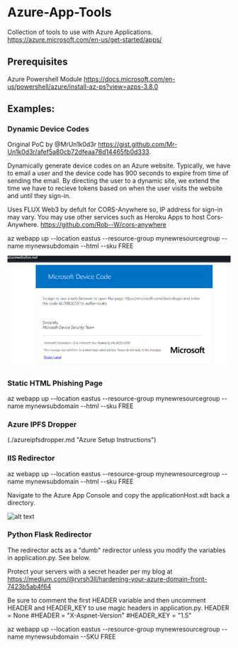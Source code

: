 # Azure-App-Tools
 Collection of tools to use with Azure Applications.  https://azure.microsoft.com/en-us/get-started/apps/

## Prerequisites
Azure Powershell Module https://docs.microsoft.com/en-us/powershell/azure/install-az-ps?view=azps-3.8.0

## Examples:

### Dynamic Device Codes
Original PoC by @MrUn1k0d3r https://gist.github.com/Mr-Un1k0d3r/afef5a80cb72dfeaa78d14465fb0d333.

Dynamically generate device codes on an Azure website. Typically, we have to email a user and the device code has 900 seconds to expire from time of sending the email. By directing the user to a dynamic site, we extend the time we have to recieve tokens based on when the user visits the website and until they sign-in.

Uses FLUX Web3 by defult for CORS-Anywhere so, IP address for sign-in may vary. You may use other services such as Heroku Apps to host Cors-Anywhere. https://github.com/Rob--W/cors-anywhere

az webapp up --location eastus --resource-group mynewresourcegroup --name mynewsubdomain --html --sku FREE

![alt text](images/dynamiccode.png "Dynamic Code Generation")
### Static HTML Phishing Page
az webapp up --location eastus --resource-group mynewresourcegroup --name mynewsubdomain --html --sku FREE

### Azure IPFS Dropper
(./azureipfsdropper.md "Azure Setup Instructions")



### IIS Redirector
az webapp up --location eastus --resource-group mynewresourcegroup --name mynewsubdomain --html --sku FREE

Navigate to the Azure App Console and copy the applicationHost.xdt back a directory.

![alt text](images/console.png "Console")

### Python Flask Redirector
The redirector acts as a "dumb" redirector unless you modify the variables in application.py. See below.

Protect your servers with a secret header per my blog at https://medium.com/@rvrsh3ll/hardening-your-azure-domain-front-7423b5ab4f64

Be sure to comment the first HEADER variable and then uncomment HEADER and HEADER_KEY to use magic headers in application.py.
HEADER = None
#HEADER = "X-Aspnet-Version"
#HEADER_KEY = "1.5"

az webapp up --location eastus --resource-group mynewresourcegroup --name mynewsubdomain --SKU FREE

